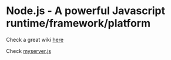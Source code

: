 # Node.js - A powerful Javascript runtime/framework/platform

Check a great wiki [here](https://github.com/hygull/node-runtime/wiki)

Check [myserver.js](./examples/set1/myserver.js)